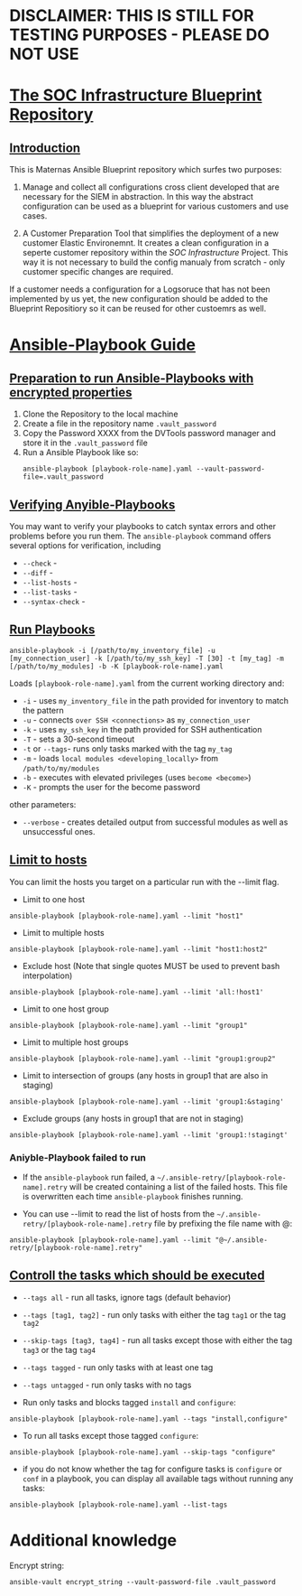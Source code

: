 # DISCLAIMER: THIS IS STILL FOR TESTING PURPOSES - PLEASE DO NOT USE

# [The SOC Infrastructure Blueprint Repository](#thesocblueprintinfrastructurerepository)

## [Introduction](#introduction)
This is Maternas Ansible Blueprint repository which surfes two purposes:

1. Manage and collect all configurations cross client developed that are necessary for the SIEM in abstraction. In this way the abstract configuration can be used as a blueprint for various customers and use cases.

2. A Customer Preparation Tool that simplifies the deployment of a new customer Elastic Environemnt. It creates a clean configuration in a seperte customer repository within the _SOC Infrastructure_ Project. This way it is not necessary to build the config manualy from scratch - only customer specific changes are required.

If a customer needs a configuration for a Logsoruce that has not been implemented by us yet, the new configuration should be added to the Blueprint Repositiory so it can be reused for other custoemrs as well.
# [Ansible-Playbook Guide](#ansible-playbook-guire)
## [Preparation to run Ansible-Playbooks with encrypted properties](@preparation-encrypted-playbook)
1. Clone the Repository to the local machine 
2. Create a file in the repository name `.vault_password` 
3. Copy the Password XXXX from the DVTools password manager and store it in the `.vault_password` file
4. Run a Ansible Playbook like so:
   ``` Shell
   ansible-playbook [playbook-role-name].yaml --vault-password-file=.vault_password
   ```

## [Verifying Anyible-Playbooks](#verify-ansible-playbook)
You may want to verify your playbooks to catch syntax errors and other problems before you run them. The `ansible-playbook` command offers several options for verification, including

  - `--check` -
  - `--diff` -  
  - `--list-hosts` - 
  - `--list-tasks` - 
  - `--syntax-check` - 

## [Run Playbooks](#run-playbooks=)
```shell
ansible-playbook -i [/path/to/my_inventory_file] -u  [my_connection_user] -k [/path/to/my_ssh_key] -T [30] -t [my_tag] -m [/path/to/my_modules] -b -K [playbook-role-name].yaml
```

Loads `[playbook-role-name].yaml` from the current working directory and:
  * `-i` - uses `my_inventory_file` in the path provided for inventory to match the pattern
  * `-u` - connects `over SSH <connections>` as `my_connection_user`
  * `-k` - uses `my_ssh_key` in the path provided for SSH authentication
  * `-T` - sets a 30-second timeout
  * `-t` or `--tags`- runs only tasks marked with the tag `my_tag`
  * `-m` - loads `local modules <developing_locally>` from `/path/to/my/modules`
  * `-b` - executes with elevated privileges (uses `become <become>`)
  * `-K` - prompts the user for the become password

other parameters:
- `--verbose` - creates detailed output from successful modules as well as unsuccessful ones.


## [Limit to hosts](@limit-to-hosts)
You can limit the hosts you target on a particular run with the --limit flag.

* Limit to one host
``` Shell
ansible-playbook [playbook-role-name].yaml --limit "host1" 
```

* Limit to multiple hosts
``` Shell
ansible-playbook [playbook-role-name].yaml --limit "host1:host2" 
```

* Exclude host (Note that single quotes MUST be used to prevent bash interpolation)
``` Shell
ansible-playbook [playbook-role-name].yaml --limit 'all:!host1' 
```

* Limit to one host group
``` Shell
ansible-playbook [playbook-role-name].yaml --limit "group1"
```

* Limit to multiple host groups
``` Shell
ansible-playbook [playbook-role-name].yaml --limit "group1:group2"
```

* Limit to intersection of groups (any hosts in group1 that are also in staging)
``` Shell
ansible-playbook [playbook-role-name].yaml --limit 'group1:&staging'
```

* Exclude groups (any hosts in group1 that are not in staging)
``` Shell
ansible-playbook [playbook-role-name].yaml --limit 'group1:!stagingt' 
```

### Aniyble-Playbook failed to run 
* If the `ansible-playbook` run failed, a `~/.ansible-retry/[playbook-role-name].retry` will be created containing a list of the failed hosts. This file is overwritten each time `ansible-playbook` finishes running.

* You can use --limit to read the list of hosts from the `~/.ansible-retry/[playbook-role-name].retry` file by prefixing the file name with @:
``` Shell
ansible-playbook [playbook-role-name].yaml --limit "@~/.ansible-retry/[playbook-role-name].retry"
```

## [Controll the tasks which should be executed](@controll-playbooks-with-tasks)
* `--tags all` - run all tasks, ignore tags (default behavior)
* `--tags [tag1, tag2]` - run only tasks with either the tag `tag1` or the tag `tag2`
* `--skip-tags [tag3, tag4]` - run all tasks except those with either the tag `tag3` or the tag `tag4`
* `--tags tagged` - run only tasks with at least one tag
* `--tags untagged` - run only tasks with no tags


* Run only tasks and blocks tagged `install` and `configure`:
``` Shell
ansible-playbook [playbook-role-name].yaml --tags "install,configure"
```

* To run all tasks except those tagged `configure`:
``` Shell
ansible-playbook [playbook-role-name].yaml --skip-tags "configure"
```

* if you do not know whether the tag for configure tasks is `configure` or `conf` in a playbook, you can display all available tags without running any tasks:
``` Shell
ansible-playbook [playbook-role-name].yaml --list-tags
```


# Additional knowledge
Encrypt string:
``` Shell
ansible-vault encrypt_string --vault-password-file .vault_password
```